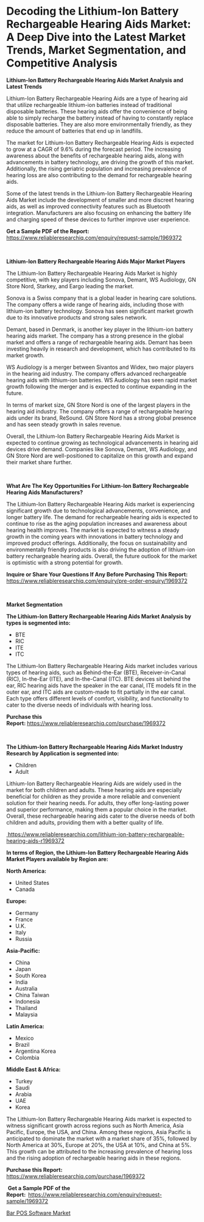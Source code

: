 <p><h1>Decoding the Lithium-Ion Battery Rechargeable Hearing Aids Market: A Deep Dive into the Latest Market Trends, Market Segmentation, and Competitive Analysis</h1></p><p><strong>Lithium-Ion Battery Rechargeable Hearing Aids Market Analysis and Latest Trends</strong></p>
<p><p>Lithium-Ion Battery Rechargeable Hearing Aids are a type of hearing aid that utilize rechargeable lithium-ion batteries instead of traditional disposable batteries. These hearing aids offer the convenience of being able to simply recharge the battery instead of having to constantly replace disposable batteries. They are also more environmentally friendly, as they reduce the amount of batteries that end up in landfills.</p><p>The market for Lithium-Ion Battery Rechargeable Hearing Aids is expected to grow at a CAGR of 9.6% during the forecast period. The increasing awareness about the benefits of rechargeable hearing aids, along with advancements in battery technology, are driving the growth of this market. Additionally, the rising geriatric population and increasing prevalence of hearing loss are also contributing to the demand for rechargeable hearing aids.</p><p>Some of the latest trends in the Lithium-Ion Battery Rechargeable Hearing Aids Market include the development of smaller and more discreet hearing aids, as well as improved connectivity features such as Bluetooth integration. Manufacturers are also focusing on enhancing the battery life and charging speed of these devices to further improve user experience.</p></p>
<p><strong>Get a Sample PDF of the Report:&nbsp;</strong> <a href="https://www.reliableresearchiq.com/enquiry/request-sample/1969372">https://www.reliableresearchiq.com/enquiry/request-sample/1969372</a></p>
<p>&nbsp;</p>
<p><strong>Lithium-Ion Battery Rechargeable Hearing Aids Major Market Players</strong></p>
<p><p>The Lithium-Ion Battery Rechargeable Hearing Aids Market is highly competitive, with key players including Sonova, Demant, WS Audiology, GN Store Nord, Starkey, and Eargo leading the market.</p><p>Sonova is a Swiss company that is a global leader in hearing care solutions. The company offers a wide range of hearing aids, including those with lithium-ion battery technology. Sonova has seen significant market growth due to its innovative products and strong sales network.</p><p>Demant, based in Denmark, is another key player in the lithium-ion battery hearing aids market. The company has a strong presence in the global market and offers a range of rechargeable hearing aids. Demant has been investing heavily in research and development, which has contributed to its market growth.</p><p>WS Audiology is a merger between Sivantos and Widex, two major players in the hearing aid industry. The company offers advanced rechargeable hearing aids with lithium-ion batteries. WS Audiology has seen rapid market growth following the merger and is expected to continue expanding in the future.</p><p>In terms of market size, GN Store Nord is one of the largest players in the hearing aid industry. The company offers a range of rechargeable hearing aids under its brand, ReSound. GN Store Nord has a strong global presence and has seen steady growth in sales revenue.</p><p>Overall, the Lithium-Ion Battery Rechargeable Hearing Aids Market is expected to continue growing as technological advancements in hearing aid devices drive demand. Companies like Sonova, Demant, WS Audiology, and GN Store Nord are well-positioned to capitalize on this growth and expand their market share further.</p></p>
<p>&nbsp;</p>
<p><strong>What Are The Key Opportunities For Lithium-Ion Battery Rechargeable Hearing Aids Manufacturers?</strong></p>
<p><p>The Lithium-Ion Battery Rechargeable Hearing Aids market is experiencing significant growth due to technological advancements, convenience, and longer battery life. The demand for rechargeable hearing aids is expected to continue to rise as the aging population increases and awareness about hearing health improves. The market is expected to witness a steady growth in the coming years with innovations in battery technology and improved product offerings. Additionally, the focus on sustainability and environmentally friendly products is also driving the adoption of lithium-ion battery rechargeable hearing aids. Overall, the future outlook for the market is optimistic with a strong potential for growth.</p></p>
<p><strong>Inquire or Share Your Questions If Any Before Purchasing This Report:</strong> <a href="https://www.reliableresearchiq.com/enquiry/pre-order-enquiry/1969372">https://www.reliableresearchiq.com/enquiry/pre-order-enquiry/1969372</a></p>
<p>&nbsp;</p>
<p><strong>Market Segmentation</strong></p>
<p><strong>The Lithium-Ion Battery Rechargeable Hearing Aids Market Analysis by types is segmented into:</strong></p>
<p><ul><li>BTE</li><li>RIC</li><li>ITE</li><li>ITC</li></ul></p>
<p><p>The Lithium-Ion Battery Rechargeable Hearing Aids market includes various types of hearing aids, such as Behind-the-Ear (BTE), Receiver-in-Canal (RIC), In-the-Ear (ITE), and In-the-Canal (ITC). BTE devices sit behind the ear, RIC hearing aids have the speaker in the ear canal, ITE models fit in the outer ear, and ITC aids are custom-made to fit partially in the ear canal. Each type offers different levels of comfort, visibility, and functionality to cater to the diverse needs of individuals with hearing loss.</p></p>
<p><strong>Purchase this Report:&nbsp;</strong><a href="https://www.reliableresearchiq.com/purchase/1969372">https://www.reliableresearchiq.com/purchase/1969372</a></p>
<p>&nbsp;</p>
<p><strong>The Lithium-Ion Battery Rechargeable Hearing Aids Market Industry Research by Application is segmented into:</strong></p>
<p><ul><li>Children</li><li>Adult</li></ul></p>
<p><p>Lithium-Ion Battery Rechargeable Hearing Aids are widely used in the market for both children and adults. These hearing aids are especially beneficial for children as they provide a more reliable and convenient solution for their hearing needs. For adults, they offer long-lasting power and superior performance, making them a popular choice in the market. Overall, these rechargeable hearing aids cater to the diverse needs of both children and adults, providing them with a better quality of life.</p></p>
<p><a href="https://www.reliableresearchiq.com/lithium-ion-battery-rechargeable-hearing-aids-r1969372">&nbsp;https://www.reliableresearchiq.com/lithium-ion-battery-rechargeable-hearing-aids-r1969372</a></p>
<p><strong>In terms of Region, the Lithium-Ion Battery Rechargeable Hearing Aids Market Players available by Region are:</strong></p>
<p>
    <p> <strong> North America: </strong>
        <ul>
            <li>United States</li>
            <li>Canada</li>
        </ul>
        </p> 
    <p> <strong> Europe: </strong>
        <ul>
            <li>Germany</li>
            <li>France</li>
            <li>U.K.</li>
            <li>Italy</li>
            <li>Russia</li>
        </ul>
        </p> 
    <p> <strong> Asia-Pacific: </strong>
        <ul>
            <li>China</li>
            <li>Japan</li>
            <li>South Korea</li>
            <li>India</li>
            <li>Australia</li>
            <li>China Taiwan</li>
            <li>Indonesia</li>
            <li>Thailand</li>
            <li>Malaysia</li>
        </ul>
        </p> 
    <p> <strong> Latin America: </strong>
        <ul>
            <li>Mexico</li>
            <li>Brazil</li>
            <li>Argentina Korea</li>
            <li>Colombia</li>
        </ul>
        </p> 
    <p> <strong> Middle East & Africa: </strong>
        <ul>
            <li>Turkey</li>
            <li>Saudi</li>
            <li>Arabia</li>
            <li>UAE</li>
            <li>Korea</li>
        </ul>
    </p>
    </p>
<p><p>The Lithium-Ion Battery Rechargeable Hearing Aids market is expected to witness significant growth across regions such as North America, Asia Pacific, Europe, the USA, and China. Among these regions, Asia Pacific is anticipated to dominate the market with a market share of 35%, followed by North America at 30%, Europe at 20%, the USA at 10%, and China at 5%. This growth can be attributed to the increasing prevalence of hearing loss and the rising adoption of rechargeable hearing aids in these regions.</p></p>
<p><strong>Purchase this Report: </strong><a href="https://www.reliableresearchiq.com/purchase/1969372">https://www.reliableresearchiq.com/purchase/1969372</a></p>
<p>&nbsp;<strong>Get a Sample PDF of the Report:&nbsp;&nbsp;</strong><a href="https://www.reliableresearchiq.com/enquiry/request-sample/1969372">https://www.reliableresearchiq.com/enquiry/request-sample/1969372</a></p>
<p><strong></strong></p>
<p><p><a href="https://view.publitas.com/reportprime-1/bar-pos-software-market-investigation-industry-evolution-and-forecast-till-2031/">Bar POS Software Market</a></p></p>